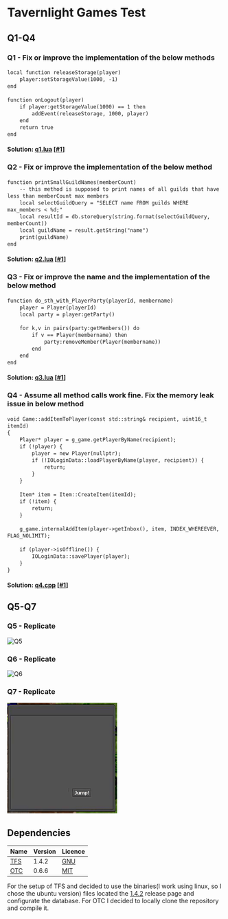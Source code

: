 # Tavernlight Games Test
## Q1-Q4
### Q1 - Fix or improve the implementation of the below methods
```
local function releaseStorage(player)
    player:setStorageValue(1000, -1)
end

function onLogout(player)
    if player:getStorageValue(1000) == 1 then
        addEvent(releaseStorage, 1000, player)
    end
    return true
end
```
#### Solution: [q1.lua](scripts/q1.lua) [[#1](https://github.com/Steback/TavernlightTest/pull/1)]

### Q2 - Fix or improve the implementation of the below method
```
function printSmallGuildNames(memberCount)
    -- this method is supposed to print names of all guilds that have less than memberCount max members
    local selectGuildQuery = "SELECT name FROM guilds WHERE max_members < %d;"
    local resultId = db.storeQuery(string.format(selectGuildQuery, memberCount))
    local guildName = result.getString("name")
    print(guildName)
end
```
#### Solution: [q2.lua](scripts/q2.lua) [[#1](https://github.com/Steback/TavernlightTest/pull/1)]

### Q3 - Fix or improve the name and the implementation of the below method
```
function do_sth_with_PlayerParty(playerId, membername)
    player = Player(playerId)
    local party = player:getParty()

    for k,v in pairs(party:getMembers()) do
        if v == Player(membername) then
            party:removeMember(Player(membername))
        end
    end
end
```
#### Solution: [q3.lua](scripts/q3.lua) [[#1](https://github.com/Steback/TavernlightTest/pull/1)]

### Q4 - Assume all method calls work fine. Fix the memory leak issue in below method
```
void Game::addItemToPlayer(const std::string& recipient, uint16_t itemId)
{
    Player* player = g_game.getPlayerByName(recipient);
    if (!player) {
        player = new Player(nullptr);
        if (!IOLoginData::loadPlayerByName(player, recipient)) {
            return;
        }
    }

    Item* item = Item::CreateItem(itemId);
    if (!item) {
        return;
    }

    g_game.internalAddItem(player->getInbox(), item, INDEX_WHEREEVER, FLAG_NOLIMIT);

    if (player->isOffline()) {
        IOLoginData::savePlayer(player);
    }
}
```
#### Solution: [q4.cpp](source/q4.cpp) [[#1](https://github.com/Steback/TavernlightTest/pull/1)]

## Q5-Q7
### Q5 - Replicate
![Q5](documentation/Question5.gif)

### Q6 - Replicate
![Q6](documentation/Question6.gif)

### Q7 - Replicate
![Q7](documentation/Question7.gif)

## Dependencies 
| Name                                             | Version | Licence                                                              |
|--------------------------------------------------|---------|----------------------------------------------------------------------|
| [TFS](https://github.com/otland/forgottenserver) | 1.4.2   | [GNU](https://github.com/otland/forgottenserver/blob/master/LICENSE) |
| [OTC](https://github.com/edubart/otclient)       | 0.6.6   | [MIT](https://github.com/edubart/otclient/blob/master/LICENSE)       |

For the setup of TFS and decided to use the binaries(I work using linux, so I chose the ubuntu version) files located the [1.4.2](https://github.com/otland/forgottenserver/releases/tag/v1.4.2) release page and configurate the database. For OTC I decided to locally clone the repository and compile it.
